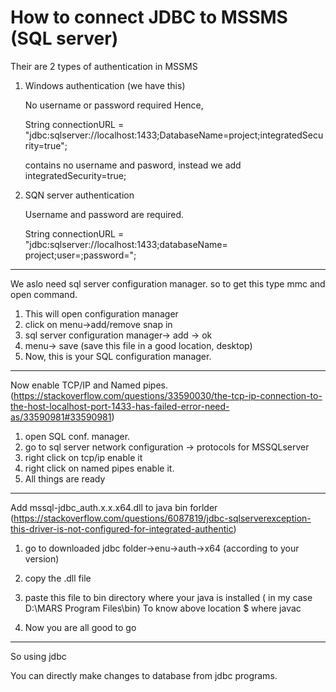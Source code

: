 # How to connect JDBC to MSSMS (SQL server)

Their are 2 types of authentication in MSSMS
1) Windows authentication (we have this)

    No username or password required
    Hence,

    String connectionURL = "jdbc:sqlserver://localhost:1433;DatabaseName=project;integratedSecurity=true";

    contains no username and pasword, instead we add integratedSecurity=true;		

2) SQN server authentication

    Username and password are required.

    String connectionURL = "jdbc:sqlserver://localhost:1433;databaseName= project;user=<user>;password=<password>";

-------------------------------------------------------------------------------------------------------------------------------------------------------------------------------
We aslo need sql server configuration manager. so to get this type mmc and open command.

1. This will open configuration manager
2. click on menu->add/remove snap in
3. sql server configuration manager-> add -> ok
4. menu-> save (save this file in a good location, desktop)
5. Now, this is your SQL configuration manager.

-----------------------------------------------------------------------------------------------------------------------------------------------------------------------------

Now enable TCP/IP and Named pipes.
(https://stackoverflow.com/questions/33590030/the-tcp-ip-connection-to-the-host-localhost-port-1433-has-failed-error-need-as/33590981#33590981)

1. open SQL conf. manager.
2. go to sql server network configuration -> protocols for MSSQLserver
3. right click on tcp/ip enable it
4. right click on named pipes enable it.
5. All things are ready

---------------------------------------------------------------------------------------------------------------------------------------------------------------------------

Add mssql-jdbc_auth.x.x.x64.dll to java bin forlder
(https://stackoverflow.com/questions/6087819/jdbc-sqlserverexception-this-driver-is-not-configured-for-integrated-authentic)

1. go to downloaded jdbc folder->enu->auth->x64 (according to your version)
2. copy the .dll file
3. paste this file to bin directory where your java is installed ( in my case D:\MARS Program Files\bin)
To know above location 
$ where javac

4. Now you are all good to go

-----------------------------------------------------------------------------------------------------------------------------------------------------

So using jdbc

You can directly make changes to database from jdbc programs.
